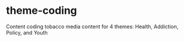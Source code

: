 # theme-coding
Content coding tobacco media content for 4 themes: Health, Addiction, Policy, and Youth
